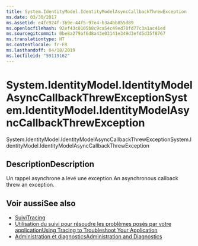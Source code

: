 ```yaml
---
title: System.IdentityModel.IdentityModelAsyncCallbackThrewException
ms.date: 03/30/2017
ms.assetid: e4fc924f-3b9e-44f5-97e4-b3a4bb855d89
ms.openlocfilehash: 92ef43c0105b8c9ca54c49ed70fd77c3a1ac41ed
ms.sourcegitcommit: 0be8a279af6d8a43e03141e349d3efd5d35f8767
ms.translationtype: HT
ms.contentlocale: fr-FR
ms.lasthandoff: 04/18/2019
ms.locfileid: "59119162"
---
```

# <a name="systemidentitymodelidentitymodelasynccallbackthrewexception"></a><span data-ttu-id="e3b3c-102">System.IdentityModel.IdentityModelAsyncCallbackThrewException</span><span class="sxs-lookup"><span data-stu-id="e3b3c-102">System.IdentityModel.IdentityModelAsyncCallbackThrewException</span></span>
<span data-ttu-id="e3b3c-103">System.IdentityModel.IdentityModelAsyncCallbackThrewException</span><span class="sxs-lookup"><span data-stu-id="e3b3c-103">System.IdentityModel.IdentityModelAsyncCallbackThrewException</span></span>  
  
## <a name="description"></a><span data-ttu-id="e3b3c-104">Description</span><span class="sxs-lookup"><span data-stu-id="e3b3c-104">Description</span></span>  
 <span data-ttu-id="e3b3c-105">Un rappel asynchrone a levé une exception.</span><span class="sxs-lookup"><span data-stu-id="e3b3c-105">An asynchronous callback threw an exception.</span></span>  
  
## <a name="see-also"></a><span data-ttu-id="e3b3c-106">Voir aussi</span><span class="sxs-lookup"><span data-stu-id="e3b3c-106">See also</span></span>

- [<span data-ttu-id="e3b3c-107">Suivi</span><span class="sxs-lookup"><span data-stu-id="e3b3c-107">Tracing</span></span>](../../../../../docs/framework/wcf/diagnostics/tracing/index.md)
- [<span data-ttu-id="e3b3c-108">Utilisation du suivi pour résoudre les problèmes posés par votre application</span><span class="sxs-lookup"><span data-stu-id="e3b3c-108">Using Tracing to Troubleshoot Your Application</span></span>](../../../../../docs/framework/wcf/diagnostics/tracing/using-tracing-to-troubleshoot-your-application.md)
- [<span data-ttu-id="e3b3c-109">Administration et diagnostics</span><span class="sxs-lookup"><span data-stu-id="e3b3c-109">Administration and Diagnostics</span></span>](../../../../../docs/framework/wcf/diagnostics/index.md)
